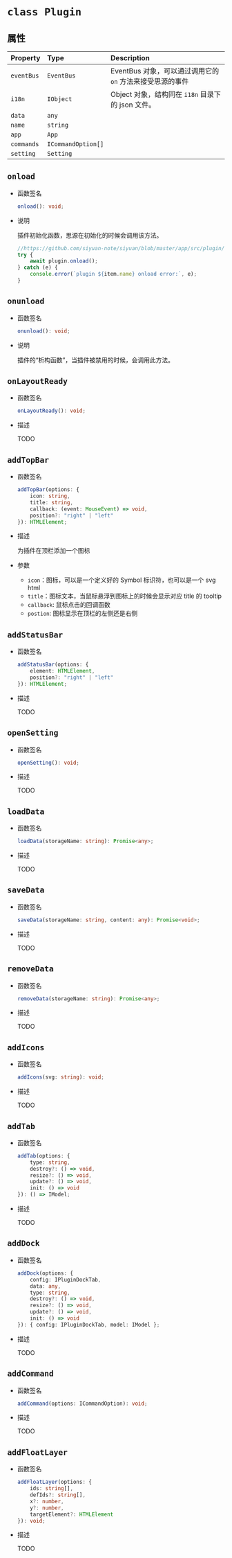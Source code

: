 # `class Plugin`

## 属性

| Property | Type | Description                                           |
| :--------- | :----- | :------------------------------------------------------ |
| `eventBus`         | `EventBus`     | EventBus 对象，可以通过调用它的 `on` 方法来接受思源的事件 |
| `i18n`         | `IObject`     | Object 对象，结构同在 `i18n` 目录下的 json 文件。           |
| `data`         | `any`     |                                                       |
| `name`         | `string`     |                                                       |
| `app`         | `App`     |                                                       |
| `commands`         | `ICommandOption[]`     |                                                       |
| `setting`         | `Setting`     |                                                       |

## `onload`

* 函数签名

  ```ts
  onload(): void;
  ```
* 说明

  插件初始化函数，思源在初始化的时候会调用该方法。

  ```ts
  //https://github.com/siyuan-note/siyuan/blob/master/app/src/plugin/loader.ts
  try {
      await plugin.onload();
  } catch (e) {
      console.error(`plugin ${item.name} onload error:`, e);
  }
  ```


## `onunload`

* 函数签名

  ```ts
  onunload(): void;
  ```
* 说明

  插件的“析构函数”，当插件被禁用的时候，会调用此方法。


## `onLayoutReady`

* 函数签名

  ```ts
  onLayoutReady(): void;
  ```

* 描述

  TODO


## `addTopBar`

* 函数签名

  ```ts
  addTopBar(options: {
      icon: string,
      title: string,
      callback: (event: MouseEvent) => void,
      position?: "right" | "left"
  }): HTMLElement;
  ```

* 描述

  为插件在顶栏添加一个图标

* 参数

    * `icon`：图标，可以是一个定义好的 Symbol 标识符，也可以是一个 svg html
    * `title`：图标文本，当鼠标悬浮到图标上的时候会显示对应 title 的 tooltip
    * `callback`: 鼠标点击的回调函数
    * `postion`: 图标显示在顶栏的左侧还是右侧


## `addStatusBar`

* 函数签名

  ```ts
  addStatusBar(options: {
      element: HTMLElement,
      position?: "right" | "left"
  }): HTMLElement;
  ```

* 描述

  TODO


## `openSetting`

* 函数签名

  ```ts
  openSetting(): void;
  ```

* 描述

  TODO


## `loadData`

* 函数签名

  ```ts
  loadData(storageName: string): Promise<any>;
  ```

* 描述

  TODO


## `saveData`

* 函数签名

  ```ts
  saveData(storageName: string, content: any): Promise<void>;
  ```

* 描述

  TODO


## `removeData`

* 函数签名

  ```ts
  removeData(storageName: string): Promise<any>;
  ```

* 描述

  TODO


## `addIcons`

* 函数签名

  ```ts
  addIcons(svg: string): void;
  ```

* 描述

  TODO


## `addTab`

* 函数签名

  ```ts
  addTab(options: {
      type: string,
      destroy?: () => void,
      resize?: () => void,
      update?: () => void,
      init: () => void
  }): () => IModel;
  ```

* 描述

  TODO


## `addDock`

* 函数签名

  ```ts
  addDock(options: {
      config: IPluginDockTab,
      data: any,
      type: string,
      destroy?: () => void,
      resize?: () => void,
      update?: () => void,
      init: () => void
  }): { config: IPluginDockTab, model: IModel };
  ```

* 描述

  TODO


## `addCommand`

* 函数签名

  ```ts
  addCommand(options: ICommandOption): void;
  ```

* 描述

  TODO


## `addFloatLayer`

* 函数签名

  ```ts
  addFloatLayer(options: {
      ids: string[],
      defIds?: string[],
      x?: number,
      y?: number,
      targetElement?: HTMLElement
  }): void;
  ```

* 描述

  TODO

